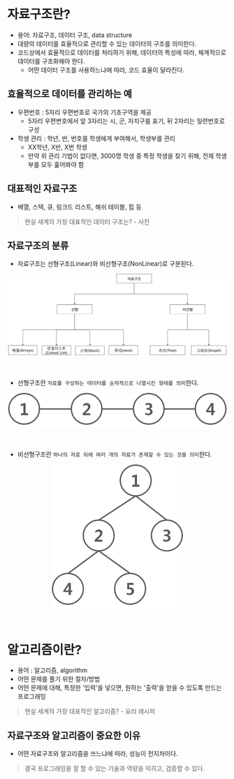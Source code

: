 # 자료구조란?

- 용어: 자료구조, 데이터 구조, data structure
- 대량의 데이터를 효율적으로 관리할 수 있는 데이터의 구조를 의미한다.
- 코드상에서 효율적으로 데이터를 처리하기 위해, 데이터의 특성에 따라, 체계적으로 데이터를 구조화해야 한다.
    - 어떤 데이터 구조를 사용하느냐에 따라, 코드 효율이 달라진다.



## 효율적으로 데이터를 관리하는 예
- 우편번호 : 5자리 우편번호로 국가의 기초구역을 제공
    - 5자리 우편변호에서 앞 3자리는 시, 군, 자치구를 표기, 뒤 2자리는 일련번호로 구성
- 학생 관리 : 학년, 반, 번호를 학생에게 부여해서, 학생부를 관리
    - XX학년, X반, X번 학생
    - 만약 위 관리 기법이 없다면, 3000명 학생 중 특정 학생을 찾기 위해, 전체 학생부를 모두 훑어봐야 함


    
## 대표적인 자료구조
- 배열, 스택, 큐, 링크드 리스트, 해쉬 테이블, 힙 등

> 현실 세계의 가장 대표적인 데이터 구조는? - 사전


## 자료구조의 분류
- 자료구조는 선형구조(Linear)와 비선형구조(NonLinear)로 구분된다.
<p align="center"><img src="/Data%20Structure/img/datastructure01.png" width = "500px"></p><br>

- 선형구조란 `자료를 구성하는 데이터를 순차적으로 나열시킨 형태를 의미`한다.
<p align="center"><img src="/Data%20Structure/img/linear01.png" width = "500px"></p><br>

- 비선형구조란 `하나의 자료 뒤에 여러 개의 자료가 존재할 수 있는 것을 의미`한다.
<p align="center"><img src="/Data%20Structure/img/nonlinear01.png" width = "300px"></p><br>




# 알고리즘이란?
- 용어 : 알고리즘, algorithm
- 어떤 문제를 풀기 위한 절차/방법
- 어떤 문제에 대해, 특정한 '입력'을 넣으면, 원하는 '출력'을 얻을 수 있도록 만드는 프로그래밍

> 현실 세계의 가장 대표적인 알고리즘? - 요리 레시피



## 자료구조와 알고리즘이 중요한 이유
- 어떤 자료구조와 알고리즘을 쓰느냐에 따라, 성능이 천지차이다.

> 결국 프로그래밍을 잘 할 수 있는 기술과 역량을 익히고, 검증할 수 있다.

